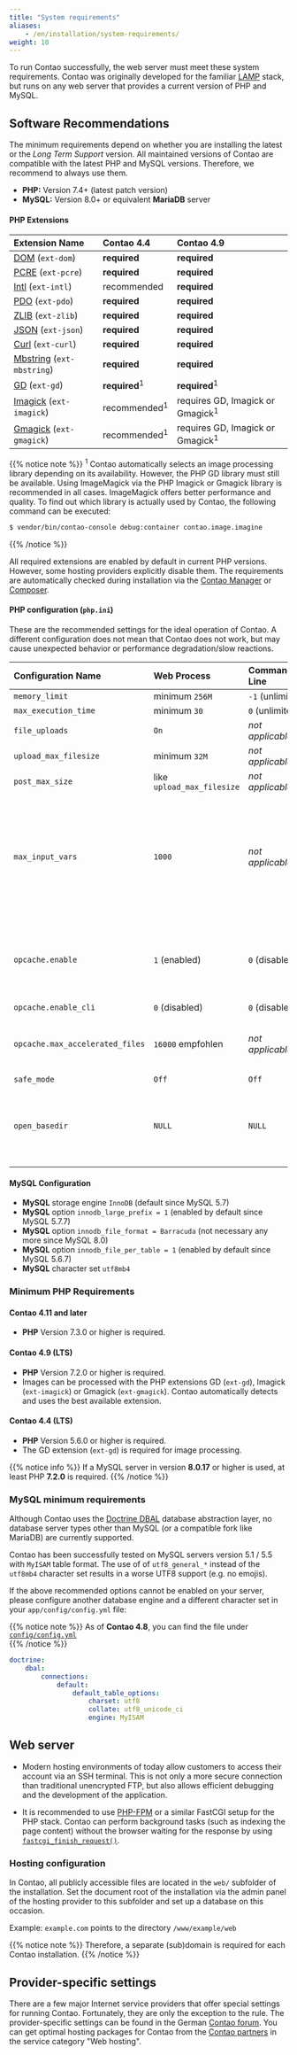 ```yaml
---
title: "System requirements"
aliases:
    - /en/installation/system-requirements/
weight: 10
---
```


To run Contao successfully, the web server must meet these system requirements. Contao was originally
developed for the familiar [LAMP](https://en.wikipedia.org/wiki/LAMP_(software_bundle)) stack, but runs on
any web server that provides a current version of PHP and MySQL.


## Software Recommendations

The minimum requirements depend on whether you are installing the latest or the _Long Term Support_ version. All
maintained versions of Contao are compatible with the latest PHP and MySQL versions. Therefore, we recommend to
always use them.

- **PHP:** Version 7.4+ (latest patch version)
- **MySQL:** Version 8.0+ or equivalent **MariaDB** server


#### PHP Extensions

| Extension Name | Contao 4.4 | Contao 4.9 |
|:------------------------------------------|:-------------------------|:--------------------------------------------|
| [DOM][ext-dom] (`ext-dom`)                | **required**             | **required**                                |
| [PCRE][ext-pcre] (`ext-pcre`)             | **required**             | **required**                                |
| [Intl][ext-intl] (`ext-intl`)             | recommended              | **required**                                |
| [PDO][ext-pdo] (`ext-pdo`)                | **required**             | **required**                                |
| [ZLIB][ext-zlib] (`ext-zlib`)             | **required**             | **required**                                |
| [JSON][ext-json] (`ext-json`)             | **required**             | **required**                                |
| [Curl][ext-curl] (`ext-curl`)             | **required**             | **required**                                |
| [Mbstring][ext-mbstring] (`ext-mbstring`) | **required**             | **required**                                |
| [GD][ext-gd] (`ext-gd`)                   | **required**<sup>1</sup> | **required**<sup>1</sup>                    |
| [Imagick][ext-imagick] (`ext-imagick`)    | recommended<sup>1</sup>  | requires GD, Imagick or Gmagick<sup>1</sup> |
| [Gmagick][ext-gmagick] (`ext-gmagick`)    | recommended<sup>1</sup>  | requires GD, Imagick or Gmagick<sup>1</sup> |

{{% notice note %}}
<sup>1</sup> Contao automatically selects an image processing library depending on its availability.
However, the PHP GD library must still be available.
Using ImageMagick via the PHP Imagick or Gmagick library is recommended in all cases. ImageMagick
offers better performance and quality. To find out which library is actually used by Contao,
the following command can be executed:
```bash
$ vendor/bin/contao-console debug:container contao.image.imagine
```
{{% /notice %}}

[ext-zlib]: https://www.php.net/manual/en/book.zlib.php
[ext-dom]: https://www.php.net/manual/en/book.dom.php
[ext-pcre]: https://www.php.net/manual/en/book.pcre.php
[ext-intl]: https://www.php.net/manual/en/book.intl.php
[ext-pdo]: https://www.php.net/manual/en/book.pdo.php
[ext-json]: https://www.php.net/manual/en/book.json.php
[ext-curl]: https://www.php.net/manual/en/book.curl.php
[ext-mbstring]: https://www.php.net/manual/en/book.mbstring.php
[ext-gd]: https://www.php.net/manual/en/book.image.php
[ext-imagick]: https://www.php.net/manual/en/book.imagick.php
[ext-gmagick]: https://www.php.net/manual/en/book.gmagick.php

All required extensions are enabled by default in current PHP versions. However, some hosting providers
explicitly disable them. The requirements are automatically checked during installation via the
[Contao Manager](../../installation/contao-manager) or [Composer](https://getcomposer.org).


#### PHP configuration (`php.ini`)

These are the recommended settings for the ideal operation of Contao. A different configuration does not mean
that Contao does not work, but may cause unexpected behavior or performance degradation/slow reactions.

| Configuration Name              | Web Process                | Command Line          | Notes                                                                                                                    |
|:--------------------------------|:---------------------------|:----------------------|:-------------------------------------------------------------------------------------------------------------------------|
| `memory_limit`                  | minimum `256M`             | `-1`&nbsp;(unlimited) |                                                                                                                          |
| `max_execution_time`            | minimum `30`               | `0` (unlimited)       |                                                                                                                          |
| `file_uploads`                  | `On`                       | _not applicable_      |                                                                                                                          |
| `upload_max_filesize`           | minimum `32M`              | _not applicable_      |                                                                                                                          |
| `post_max_size`                 | like `upload_max_filesize` | _not applicable_      |                                                                                                                          |
| `max_input_vars`                | `1000`                     | _not applicable_      | May need to be increased if many extensions are installed. Increase if the user access rights cannot be saved correctly. |
| `opcache.enable`                | `1` (enabled)              | `0` (disabled)        | Disabling the opcode cache has a significant negative impact on performance.                                             |
| `opcache.enable_cli`            | `0` (disabled)             | `0` (disabled)        |                                                                                                                          |
| `opcache.max_accelerated_files` | `16000` empfohlen          | _not applicable_      | A lower value may cause an unnecessary slowdown.                                                                         |
| `safe_mode`                     | `Off`                      | `Off`                 |                                                                                                                          |
| `open_basedir`                  | `NULL`                     | `NULL`                | If active, make sure that the system's temporary directory can be accessed.                                              |


#### MySQL Configuration

- **MySQL** storage engine `InnoDB` (default since MySQL 5.7)
- **MySQL** option `innodb_large_prefix = 1` (enabled by default since MySQL 5.7.7)
- **MySQL** option `innodb_file_format = Barracuda` (not necessary any more since MySQL 8.0)
- **MySQL** option `innodb_file_per_table = 1` (enabled by default since MySQL 5.6.7)
- **MySQL** character set `utf8mb4`


### Minimum PHP Requirements

#### Contao 4.11 and later

- **PHP** Version 7.3.0 or higher is required.


#### Contao 4.9 (LTS)

- **PHP** Version 7.2.0 or higher is required.
- Images can be processed with the PHP extensions GD (`ext-gd`), Imagick (`ext-imagick`) or Gmagick (`ext-gmagick`). 
Contao automatically detects and uses the best available extension.


#### Contao 4.4 (LTS)

- **PHP** Version 5.6.0 or higher is required.
- The GD extension (`ext-gd`) is required for image processing.

{{% notice info %}}
If a MySQL server in version **8.0.17** or higher is used, at least PHP **7.2.0** is required.
{{% /notice %}}


### MySQL minimum requirements

Although Contao uses the [Doctrine DBAL](https://www.doctrine-project.org/projects/dbal.html) database abstraction layer, 
no database server types other than MySQL (or a compatible fork like MariaDB) are currently supported.

Contao has been successfully tested on MySQL servers version 5.1 / 5.5 with `MyISAM` table format. The use of
of `utf8_general_*` instead of the `utf8mb4` character set results in a worse UTF8 support (e.g. no emojis).

If the above recommended options cannot be enabled on your server, please configure another
database engine and a different character set in your `app/config/config.yml` file:

{{% notice note %}}
As of **Contao 4.8**, you can find the file under [`config/config.yml`](../../system/settings/#config-yml)  
{{% /notice %}}

```yml
doctrine:
    dbal:
        connections:
            default:
                default_table_options:
                    charset: utf8
                    collate: utf8_unicode_ci
                    engine: MyISAM
```


## Web server

- Modern hosting environments of today allow customers to access their account via an SSH terminal. This is not only
a more secure connection than traditional unencrypted FTP, but also allows efficient debugging and the development of 
the application.

- It is recommended to use [PHP-FPM](https://php-fpm.org) or a similar FastCGI setup for the PHP stack. Contao can
perform background tasks (such as indexing the page content) without the browser waiting for the response by using 
[`fastcgi_finish_request()`](https://www.php.net/manual/en/function.fastcgi-finish-request.php).

### Hosting configuration

In Contao, all publicly accessible files are located in the `web/` subfolder of the installation. Set the
document root of the installation via the admin panel of the hosting provider to this subfolder and set up a database 
on this occasion.

Example: `example.com` points to the directory `/www/example/web`

{{% notice note %}}
Therefore, a separate (sub)domain is required for each Contao installation.
{{% /notice %}}

## Provider-specific settings

There are a few major Internet service providers that offer special settings for running Contao. Fortunately, they are 
only the exception to the rule. The provider-specific settings can be found in the German 
[Contao forum](https://community.contao.org/de/forumdisplay.php?67-Erfahrungen-mit-Webhostern). You can get optimal 
hosting packages for Contao from the [Contao partners](https://contao.org/en/contao-partners.html) in the service 
category "Web hosting".
